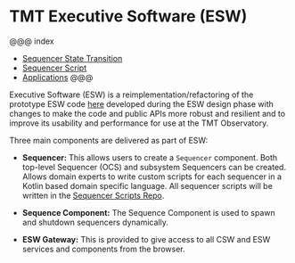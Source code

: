 # TMT Executive Software (ESW)

@@@ index

- [Sequencer State Transition](sequencer/state-transition.md)
- [Sequencer Script](sequencer/scripts/scripts.md)
- [Applications](apps/apps.md)
@@@

Executive Software (ESW) is a reimplementation/refactoring of the prototype ESW code [here](https://github.com/tmtsoftware/esw-prototype) 
developed during the ESW design phase with changes to make the code and public APIs
more robust and resilient and to improve its usability and performance for use at the
TMT Observatory.

Three main components are delivered as part of ESW:

* **Sequencer:** This allows users to create a `Sequencer` component. Both top-level Sequencer (OCS)
and subsystem Sequencers can be created. Allows domain experts to write custom scripts
for each sequencer in a Kotlin based domain specific language. All sequencer scripts will be written
in the [Sequencer Scripts Repo](https://github.com/tmtsoftware/sequencer-scripts).
* **Sequence Component:** The Sequence Component is used to spawn and shutdown sequencers dynamically.

* **ESW Gateway:** This is provided to give access to all CSW and ESW services and components from the
browser.
